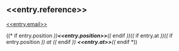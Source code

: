 ## <<entry.reference>>
[<<entry.email>>](mailto:<<entry.email>>)

((* if entry.position *))__<<entry.position>>__((* endif *))((* if entry.at *))((* if entry.position *)) at ((* endif *)) __<<entry.at>>__((* endif *))